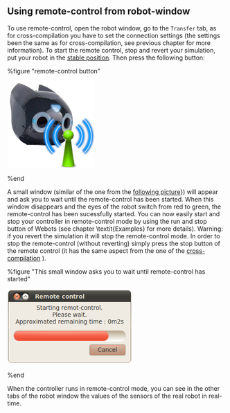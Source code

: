 ## Using remote-control from robot-window

To use remote-control, open the robot window, go to the `Transfer` tab, as for
cross-compilation you have to set the connection settings (the settings been the
same as for cross-compilation, see previous chapter for more information). To
start the remote control, stop and revert your simulation, put your robot in the
[stable
position](send-a-controller-to-the-robot.md#start-position-of-the-robot-the-robot-is-sit-down-same-start-position-as-in-simulation).
Then press the following button:

%figure "remote-control button"

![remote.png](images/remote.png)

%end

A small window (similar of the one from the [following
picture](#this-small-window-asks-you-to-wait-until-remote-control-has-started)})
will appear and ask you to wait until the remote-control has been started. When
this window disappears and the eyes of the robot switch from red to green, the
remote-control has been sucessfully started. You can now easily start and stop
your controller in remote-control mode by using the run and stop button of
Webots (see chapter \textit{Examples} for more details). Warning: if you revert
the simulation it will stop the remote-control mode. In order to stop the
remote-control (without reverting) simply press the stop button of the remote
control (it has the same aspect from the one of the
[cross-compilation](send-a-controller-to-the-robot.md#stop-button) ).

%figure "This small window asks you to wait until remote-control has started"

![waitWindow.png](images/waitWindow.png)

%end

When the controller runs in remote-control mode, you can see in the other tabs
of the robot window the values of the sensors of the real robot in real-time.

